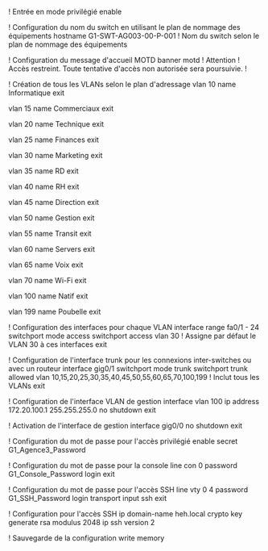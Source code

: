 ! Entrée en mode privilégié
enable

! Configuration du nom du switch en utilisant le plan de nommage des équipements
hostname G1-SWT-AG003-00-P-001  ! Nom du switch selon le plan de nommage des équipements

! Configuration du message d'accueil MOTD
banner motd ! Attention ! Accès restreint. Toute tentative d'accès non autorisée sera poursuivie. !

! Création de tous les VLANs selon le plan d'adressage
vlan 10
    name Informatique
    exit

vlan 15
    name Commerciaux
    exit

vlan 20
    name Technique
    exit

vlan 25
    name Finances
    exit

vlan 30
    name Marketing
    exit

vlan 35
    name RD
    exit

vlan 40
    name RH
    exit

vlan 45
    name Direction
    exit

vlan 50
    name Gestion
    exit

vlan 55
    name Transit
    exit

vlan 60
    name Servers
    exit

vlan 65
    name Voix
    exit

vlan 70
    name Wi-Fi
    exit

vlan 100
    name Natif
    exit

vlan 199
    name Poubelle
    exit

! Configuration des interfaces pour chaque VLAN
interface range fa0/1 - 24
    switchport mode access
    switchport access vlan 30  ! Assigne par défaut le VLAN 30 à ces interfaces
    exit

! Configuration de l'interface trunk pour les connexions inter-switches ou avec un routeur
interface gig0/1
    switchport mode trunk
    switchport trunk allowed vlan 10,15,20,25,30,35,40,45,50,55,60,65,70,100,199  ! Inclut tous les VLANs
    exit

! Configuration de l'interface VLAN de gestion
interface vlan 100
    ip address 172.20.100.1 255.255.255.0
    no shutdown
    exit

! Activation de l'interface de gestion
interface gig0/0
    no shutdown
    exit

! Configuration du mot de passe pour l'accès privilégié
enable secret G1_Agence3_Password

! Configuration du mot de passe pour la console
line con 0
    password G1_Console_Password
    login
    exit

! Configuration du mot de passe pour l'accès SSH
line vty 0 4
    password G1_SSH_Password
    login
    transport input ssh
    exit

! Configuration pour l'accès SSH
ip domain-name heh.local
crypto key generate rsa modulus 2048
ip ssh version 2

! Sauvegarde de la configuration
write memory
